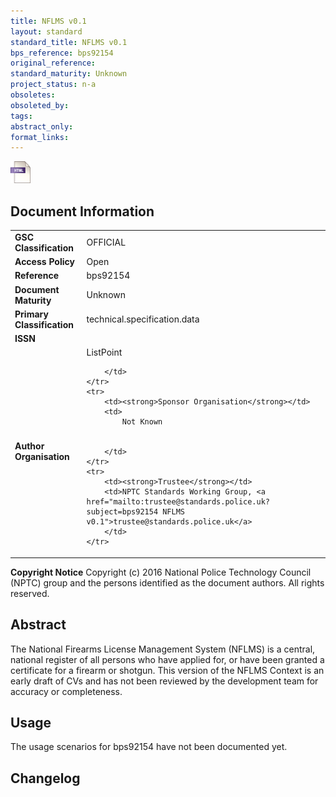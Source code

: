 ```yaml
---
title: NFLMS v0.1
layout: standard
standard_title: NFLMS v0.1
bps_reference: bps92154
original_reference: 
standard_maturity: Unknown
project_status: n-a
obsoletes: 
obsoleted_by: 
tags: 
abstract_only:
format_links:
---
```







<a target="_blank" href="../library/bps92154/bps92154.html">
    <img src="../images/html@0.5x.png" alt="html link" title="html link" style="max-height:35px;">
</a>




## Document Information

<table>
    <tr>
        <td><strong>GSC Classification</strong></td>
        <td>OFFICIAL</td>
    </tr>
    <tr>
        <td><strong>Access Policy</strong></td>
        <td>Open</td>
    </tr>
    <tr>
        <td><strong>Reference </strong></td>
        <td>bps92154 </td>
    </tr>
    <tr>
        <td><strong>Document Maturity</strong></td>
        <td>Unknown</td>
    </tr>
    <tr>
        <td><strong>Primary Classification</strong></td>
        <td>technical.specification.data</td>
    </tr>
    <tr>
        <td><strong>ISSN</strong></td>
        <td></td>
    </tr>
    <tr>
        <td><strong>Author Organisation</strong></td>
        <td>
            ListPoint
            
            
        </td>
    </tr>
    <tr>
        <td><strong>Sponsor Organisation</strong></td>
        <td>
            Not Known
            
            
        </td>
    </tr>
    <tr>
        <td><strong>Trustee</strong></td>
        <td>NPTC Standards Working Group, <a href="mailto:trustee@standards.police.uk?subject=bps92154 NFLMS v0.1">trustee@standards.police.uk</a>
        </td>
    </tr>
</table>

**Copyright Notice**
Copyright (c) 2016 National Police Technology Council (NPTC) group and the persons identified as the document authors. All rights reserved.</p>
## Abstract
      
The National Firearms License Management System (NFLMS) is a central, national register of all persons who have applied for, or have been granted a certificate for a firearm or shotgun. This version of the NFLMS Context is an early draft of CVs and has not been reviewed by the development team for accuracy or completeness.
        
## Usage
The usage scenarios for bps92154 have not been documented yet.

## Changelog


